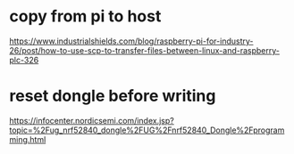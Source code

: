 

# copy from pi to host

https://www.industrialshields.com/blog/raspberry-pi-for-industry-26/post/how-to-use-scp-to-transfer-files-between-linux-and-raspberry-plc-326

# reset dongle before writing

https://infocenter.nordicsemi.com/index.jsp?topic=%2Fug_nrf52840_dongle%2FUG%2Fnrf52840_Dongle%2Fprogramming.html
